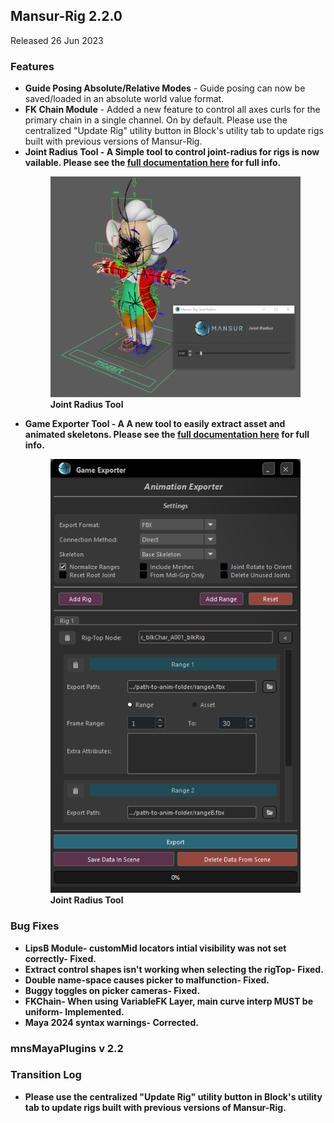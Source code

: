 ## Mansur-Rig 2.2.0
Released 26 Jun 2023

### Features
<ul>
<li><b>Guide Posing Absolute/Relative Modes</b> - Guide posing can now be saved/loaded in an absolute world value format.</li>
<li><b>FK Chain Module</b> - Added a new feature to control all axes curls for the primary chain in a single channel. On by default. Please use the centralized "Update Rig" utility button in Block's utility tab to update rigs built with previous versions of Mansur-Rig.</li>
<li><b>Joint Radius Tool - A Simple tool to control joint-radius for rigs is now vailable. Please see the <a href = "../../userGuides/Joint-Radius/"><b><u> full documentation here</u></b></a> for full info.
	<figure>
	  <img src="../../userGuides/userGuidesImages/jointRadius/jointRadiusTool.gif"/>
	  <figcaption>Joint Radius Tool</figcaption>
	</figure>
</li>
<li><b>Game Exporter Tool - A A new tool to easily extract asset and animated skeletons. Please see the <a href = "../../userGuides/Game-Exporter/"><b><u> full documentation here</u></b></a> for full info.
	<figure>
	  <img src="../../userGuides/userGuidesImages/gameExporter/GEAnimExportState.png"/>
	  <figcaption>Joint Radius Tool</figcaption>
	</figure>
</li>
</ul>

### Bug Fixes
- LipsB Module- customMid locators intial visibility was not set correctly- Fixed.
- Extract control shapes isn't working when selecting the rigTop- Fixed.
- Double name-space causes picker to malfunction- Fixed.
- Buggy toggles on picker cameras- Fixed.
- FKChain- When using VariableFK Layer, main curve interp MUST be uniform- Implemented.
- Maya 2024 syntax warnings- Corrected.

### mnsMayaPlugins v 2.2

### Transition Log
- Please use the centralized "Update Rig" utility button in Block's utility tab to update rigs built with previous versions of Mansur-Rig. 

